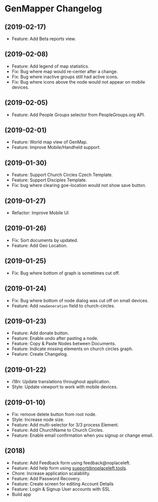 # GenMapper Changelog

## (2019-02-17)
- Feature: Add Beta reports view.

## (2019-02-08)
- Feature: Add legend of map statistics.
- Fix: Bug where map would re-center after a change.
- Fix: Bug where inactive groups still had active icons.
- Fix: Bug where icons above the node would not appear on mobile devices.

## (2019-02-05)
- Feature: Add People Groups selector from PeopleGroups.org API.

## (2019-02-01)
- Feature: World map view of GenMap.
- Feature: Improve Mobile/Handheld support.

## (2019-01-30)
- Feature: Support Church Circles Czech Template.
- Feature: Support Disciples Template.
- Fix: bug where clearing goe-location would not show save button.

## (2019-01-27)
- Refactor: Improve Mobile UI

## (2019-01-26)
- Fix: Sort documents by updated.
- Feature: Add Geo Location.

## (2019-01-25)
- Fix: Bug where bottom of graph is sometimes cut off.

## (2019-01-24)
- Fix: Bug where bottom of node dialog was cut off on small devices.
- Feature: Add `newGeneration` field to church-circles.

## (2019-01-23)
- Feature: Add donate button.
- Feature: Enable undo after pasting a node.
- Feature: Copy & Paste Nodes between Documents.
- Feature: Indicate missing elements on church circles graph.
- Feature: Create Changelog.

## (2019-01-22)
- i18n: Update translations throughout application.
- Style: Update viewport to work with mobile devices.

## (2019-01-10)
- Fix: remove delete button from root node.
- Style: Increase node size.
- Feature: Add multi-selector for 3/3 process Element.
- Feature: Add ChurchName to Church Circles.
- Feature: Enable email confirmation when you signup or change email.

## (2018)
- Feature: Add Feedback form using feedback@noplaceleft.
- Feature: Add help form using support@noplaceleft.tools.
- Chore: Increase application scalability.
- Feature: Add Password Recovery.
- Feature: Create screen for editing Account Details
- Feature: Login & Signup User accounts with SSL
- Build app
